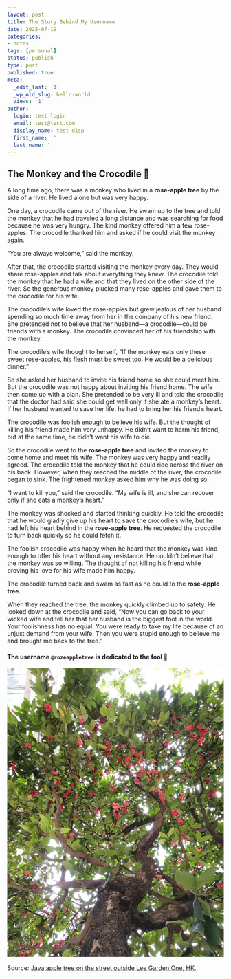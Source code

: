 ```yaml
---
layout: post
title: The Story Behind My Username
date: 2025-07-19
categories:
- notes
tags: [personal]
status: publish
type: post
published: true
meta:
  _edit_last: '1'
  _wp_old_slug: hello-world
  views: '1'
author:
  login: test login
  email: test@test.com
  display_name: test disp
  first_name: ''
  last_name: ''
---
```


## The Monkey and the Crocodile 🐊 

A long time ago, there was a monkey who lived in a **rose-apple tree** by the side of a river. He lived alone but was very happy.

One day, a crocodile came out of the river. He swam up to the tree and told the monkey that he had traveled a long distance and was searching for food because he was very hungry. The kind monkey offered him a few rose-apples. The crocodile thanked him and asked if he could visit the monkey again.

“You are always welcome,” said the monkey.

After that, the crocodile started visiting the monkey every day. They would share rose-apples and talk about everything they knew. The crocodile told the monkey that he had a wife and that they lived on the other side of the river. So the generous monkey plucked many rose-apples and gave them to the crocodile for his wife.

The crocodile’s wife loved the rose-apples but grew jealous of her husband spending so much time away from her in the company of his new friend. She pretended not to believe that her husband—a crocodile—could be friends with a monkey. The crocodile convinced her of his friendship with the monkey.

The crocodile’s wife thought to herself, “If the monkey eats only these sweet rose-apples, his flesh must be sweet too. He would be a delicious dinner.”

So she asked her husband to invite his friend home so she could meet him. But the crocodile was not happy about inviting his friend home. The wife then came up with a plan. She pretended to be very ill and told the crocodile that the doctor had said she could get well only if she ate a monkey’s heart. If her husband wanted to save her life, he had to bring her his friend’s heart.

The crocodile was foolish enough to believe his wife. But the thought of killing his friend made him very unhappy. He didn’t want to harm his friend, but at the same time, he didn’t want his wife to die.

So the crocodile went to the **rose-apple tree** and invited the monkey to come home and meet his wife. The monkey was very happy and readily agreed. The crocodile told the monkey that he could ride across the river on his back. However, when they reached the middle of the river, the crocodile began to sink. The frightened monkey asked him why he was doing so.

“I want to kill you,” said the crocodile. “My wife is ill, and she can recover only if she eats a monkey’s heart.”

The monkey was shocked and started thinking quickly. He told the crocodile that he would gladly give up his heart to save the crocodile’s wife, but he had left his heart behind in the **rose-apple tree**. He requested the crocodile to turn back quickly so he could fetch it.

The foolish crocodile was happy when he heard that the monkey was kind enough to offer his heart without any resistance. He couldn’t believe that the monkey was so willing. The thought of not killing his friend while proving his love for his wife made him happy.

The crocodile turned back and swam as fast as he could to the **rose-apple tree**.

When they reached the tree, the monkey quickly climbed up to safety. He looked down at the crocodile and said, “Now you can go back to your wicked wife and tell her that her husband is the biggest fool in the world. Your foolishness has no equal. You were ready to take my life because of an unjust demand from your wife. Then you were stupid enough to believe me and brought me back to the tree.”


#### The username `@rozeappletree` is dedicated to the fool 🐊

![rozeappletree](/images/personal/rozeappletree.jpeg)

Source: [Java apple tree on the street outside Lee Garden One, HK.](https://urbantreesoftheworld.com/2017/07/09/this-is-no-rose-or-apple/)

